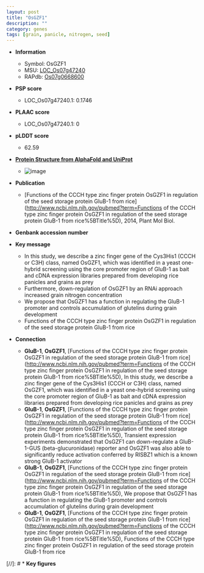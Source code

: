```yaml
---
layout: post
title: "OsGZF1"
description: ""
category: genes
tags: [grain, panicle, nitrogen, seed]
---
```


* **Information**  
    + Symbol: OsGZF1  
    + MSU: [LOC_Os07g47240](http://rice.plantbiology.msu.edu/cgi-bin/ORF_infopage.cgi?orf=LOC_Os07g47240)  
    + RAPdb: [Os07g0668600](http://rapdb.dna.affrc.go.jp/viewer/gbrowse_details/irgsp1?name=Os07g0668600)  

* **PSP score**  
    + LOC_Os07g47240.1: 0.1746 

* **PLAAC score**  
    + LOC_Os07g47240.1: 0 

* **pLDDT score**
    + 62.59

* **[Protein Structure from AlphaFold and UniProt](https://www.uniprot.org/uniprotkb/Q8H3R4/entry#structure)**
    + ![image](https://ricepsp.github.io/images/Q8/AF-Q8H3R4-F1.png)

* **Publication**  
    + [Functions of the CCCH type zinc finger protein OsGZF1 in regulation of the seed storage protein GluB-1 from rice](http://www.ncbi.nlm.nih.gov/pubmed?term=Functions of the CCCH type zinc finger protein OsGZF1 in regulation of the seed storage protein GluB-1 from rice%5BTitle%5D), 2014, Plant Mol Biol.

* **Genbank accession number**  

* **Key message**  
    + In this study, we describe a zinc finger gene of the Cys3His1 (CCCH or C3H) class, named OsGZF1, which was identified in a yeast one-hybrid screening using the core promoter region of GluB-1 as bait and cDNA expression libraries prepared from developing rice panicles and grains as prey
    + Furthermore, down-regulation of OsGZF1 by an RNAi approach increased grain nitrogen concentration
    + We propose that OsGZF1 has a function in regulating the GluB-1 promoter and controls accumulation of glutelins during grain development
    + Functions of the CCCH type zinc finger protein OsGZF1 in regulation of the seed storage protein GluB-1 from rice

* **Connection**  
    + __GluB-1__, __OsGZF1__, [Functions of the CCCH type zinc finger protein OsGZF1 in regulation of the seed storage protein GluB-1 from rice](http://www.ncbi.nlm.nih.gov/pubmed?term=Functions of the CCCH type zinc finger protein OsGZF1 in regulation of the seed storage protein GluB-1 from rice%5BTitle%5D), In this study, we describe a zinc finger gene of the Cys3His1 (CCCH or C3H) class, named OsGZF1, which was identified in a yeast one-hybrid screening using the core promoter region of GluB-1 as bait and cDNA expression libraries prepared from developing rice panicles and grains as prey
    + __GluB-1__, __OsGZF1__, [Functions of the CCCH type zinc finger protein OsGZF1 in regulation of the seed storage protein GluB-1 from rice](http://www.ncbi.nlm.nih.gov/pubmed?term=Functions of the CCCH type zinc finger protein OsGZF1 in regulation of the seed storage protein GluB-1 from rice%5BTitle%5D), Transient expression experiments demonstrated that OsGZF1 can down-regulate a GluB-1-GUS (beta-glucuronidase) reporter and OsGZF1 was also able to significantly reduce activation conferred by RISBZ1 which is a known strong GluB-1 activator
    + __GluB-1__, __OsGZF1__, [Functions of the CCCH type zinc finger protein OsGZF1 in regulation of the seed storage protein GluB-1 from rice](http://www.ncbi.nlm.nih.gov/pubmed?term=Functions of the CCCH type zinc finger protein OsGZF1 in regulation of the seed storage protein GluB-1 from rice%5BTitle%5D), We propose that OsGZF1 has a function in regulating the GluB-1 promoter and controls accumulation of glutelins during grain development
    + __GluB-1__, __OsGZF1__, [Functions of the CCCH type zinc finger protein OsGZF1 in regulation of the seed storage protein GluB-1 from rice](http://www.ncbi.nlm.nih.gov/pubmed?term=Functions of the CCCH type zinc finger protein OsGZF1 in regulation of the seed storage protein GluB-1 from rice%5BTitle%5D), Functions of the CCCH type zinc finger protein OsGZF1 in regulation of the seed storage protein GluB-1 from rice

[//]: # * **Key figures**  


